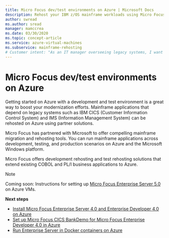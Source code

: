 ```yaml
---
title: Micro Focus dev/test environments on Azure | Microsoft Docs
description: Rehost your IBM z/OS mainframe workloads using Micro Focus solutions on Azure virtual machines (VMs).
author: swread
ms.author: sread
manager: mamccrea 
ms.date: 03/30/2020
ms.topic: concept-article
ms.service: azure-virtual-machines
ms.subservice: mainframe-rehosting
# Customer intent: "As an IT manager overseeing legacy systems, I want to rehost mainframe applications on Azure using Micro Focus tools, so that I can enhance our development and testing environments while modernizing our operations."
---
```


# Micro Focus dev/test environments on Azure

Getting started on Azure with a development and test environment is a great way to boost your modernization efforts. Mainframe applications that depend on legacy systems such as IBM CICS (Customer Information Control System) and IMS (Information Management System) can be rehosted on Azure using partner solutions.

Micro Focus has partnered with Microsoft to offer compelling mainframe migration and rehosting tools. You can run mainframe applications across development, testing, and production scenarios on Azure and the Microsoft Windows platform.

Micro Focus offers development rehosting and test rehosting solutions that extend existing COBOL and PL/I business applications to Azure.

> [!NOTE]
> Coming soon: Instructions for setting up [Micro Focus Enterprise Server 5.0](https://techcommunity.microsoft.com/t5/azurecat/micro-focus-enterprise-server-5-0-quick-start-template-on-azure/ba-p/1160110) on Azure VMs.

**Next steps**

- [Install Micro Focus Enterprise Server 4.0 and Enterprise Developer 4.0 on Azure](./set-up-micro-focus-azure.md)
- [Set up Micro Focus CICS BankDemo for Micro Focus Enterprise Developer 4.0 in Azure](./demo.md)
- [Run Enterprise Server in Docker containers on Azure](./run-enterprise-server-container.md)
